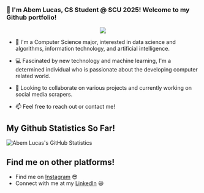 ### 👋 I'm Abem Lucas, CS Student @ SCU 2025! Welcome to my Github portfolio!

<p align="center">
<img src="https://user-images.githubusercontent.com/76049212/132263080-cc5a891f-20f2-4861-bad1-04b181d3b3b0.jpg"/>
</p>

<!--
**abemlucas/abemlucas** is a ✨ _special_ ✨ repository because its `README.md` (this file) appears on your GitHub profile.

Here are some ideas to get you started:

- 🔭 I’m currently working on ...
- 🌱 I’m currently learning ...
- 👯 I’m looking to collaborate on ...
- 🤔 I’m looking for help with ...
- 💬 Ask me about ...
- 📫 How to reach me: ...
- 😄 Pronouns: ...
- ⚡ Fun fact: ...
  -->

- 🔭 I'm a Computer Science major, interested in data science and algorithms, information technology, and artificial intelligence.

- 💻 Fascinated by new technology and machine learning, I'm a determined individual who is passionate about the developing computer related world.

- 👀 Looking to collaborate on various projects and currently working on social media scrapers.

- 📫 Feel free to reach out or contact me!

## My Github Statistics So Far!

![Abem Lucas's GitHub Statistics](https://github-readme-stats.vercel.app/api?username=abemlucas&show_icons=true)

## Find me on other platforms!

- Find me on [Instagram](https://www.instagram.com/abem_lucas/) 😎
- Connect with me at my [LinkedIn](https://www.linkedin.com/in/abem-lucas-592592219/) 😃
